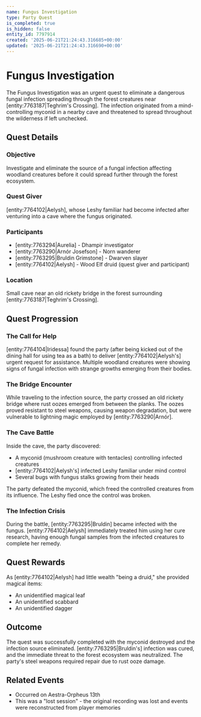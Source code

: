 ```yaml
---
name: Fungus Investigation
type: Party Quest
is_completed: true
is_hidden: false
entity_id: 7797914
created: '2025-06-21T21:24:43.316685+00:00'
updated: '2025-06-21T21:24:43.316690+00:00'
---
```


# Fungus Investigation

The Fungus Investigation was an urgent quest to eliminate a dangerous fungal infection spreading through the forest creatures near [entity:7763187|Teghrim's Crossing]. The infection originated from a mind-controlling myconid in a nearby cave and threatened to spread throughout the wilderness if left unchecked.

## Quest Details

### Objective
Investigate and eliminate the source of a fungal infection affecting woodland creatures before it could spread further through the forest ecosystem.

### Quest Giver
[entity:7764102|Aelysh], whose Leshy familiar had become infected after venturing into a cave where the fungus originated.

### Participants
- [entity:7763294|Aurelia] - Dhampir investigator
- [entity:7763290|Arnór Josefson] - Norn wanderer  
- [entity:7763295|Bruldin Grimstone] - Dwarven slayer
- [entity:7764102|Aelysh] - Wood Elf druid (quest giver and participant)

### Location
Small cave near an old rickety bridge in the forest surrounding [entity:7763187|Teghrim's Crossing].

## Quest Progression

### The Call for Help
[entity:7764104|Iridessa] found the party (after being kicked out of the dining hall for using tea as a bath) to deliver [entity:7764102|Aelysh's] urgent request for assistance. Multiple woodland creatures were showing signs of fungal infection with strange growths emerging from their bodies.

### The Bridge Encounter
While traveling to the infection source, the party crossed an old rickety bridge where rust oozes emerged from between the planks. The oozes proved resistant to steel weapons, causing weapon degradation, but were vulnerable to lightning magic employed by [entity:7763290|Arnór].

### The Cave Battle
Inside the cave, the party discovered:
- A myconid (mushroom creature with tentacles) controlling infected creatures
- [entity:7764102|Aelysh's] infected Leshy familiar under mind control
- Several bugs with fungus stalks growing from their heads

The party defeated the myconid, which freed the controlled creatures from its influence. The Leshy fled once the control was broken.

### The Infection Crisis
During the battle, [entity:7763295|Bruldin] became infected with the fungus. [entity:7764102|Aelysh] immediately treated him using her cure research, having enough fungal samples from the infected creatures to complete her remedy.

## Quest Rewards

As [entity:7764102|Aelysh] had little wealth "being a druid," she provided magical items:
- An unidentified magical leaf
- An unidentified scabbard  
- An unidentified dagger

## Outcome

The quest was successfully completed with the myconid destroyed and the infection source eliminated. [entity:7763295|Bruldin's] infection was cured, and the immediate threat to the forest ecosystem was neutralized. The party's steel weapons required repair due to rust ooze damage.

## Related Events
- Occurred on Aestra-Orpheus 13th
- This was a "lost session" - the original recording was lost and events were reconstructed from player memories